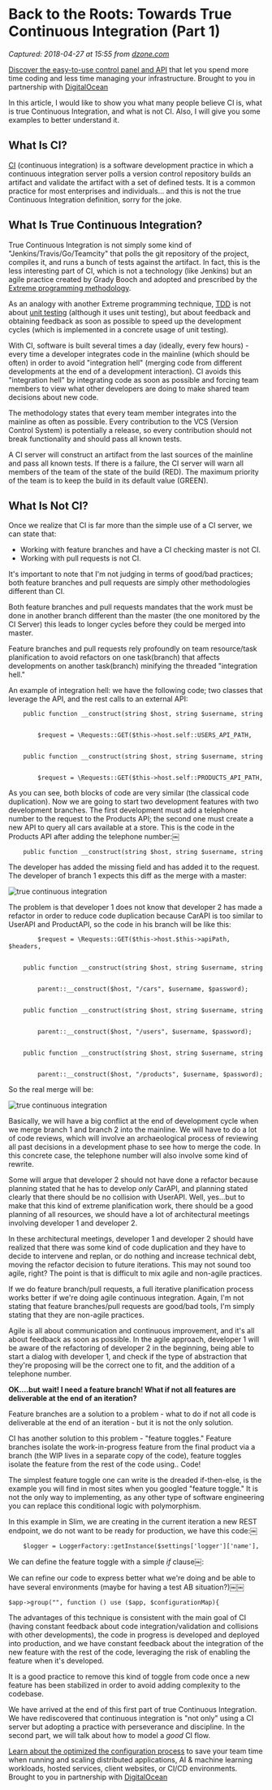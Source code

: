 # Back to the Roots: Towards True Continuous Integration (Part 1)

_Captured: 2018-04-27 at 15:55 from [dzone.com](https://dzone.com/articles/back-to-the-roots-towards-true-continuous-integrat?edition=376213&utm_source=Zone%20Newsletter&utm_medium=email&utm_campaign=devops%202018-04-27)_

[Discover the easy-to-use control panel and API](https://dzone.com/go?i=286445&u=https%3A%2F%2Fad.doubleclick.net%2Fddm%2Fclk%2F417595668%3B219047635%3Bx) that let you spend more time coding and less time managing your infrastructure. Brought to you in partnership with [DigitalOcean](https://dzone.com/go?i=286445&u=https%3A%2F%2Fad.doubleclick.net%2Fddm%2Fclk%2F417595668%3B219047635%3Bx)

In this article, I would like to show you what many people believe CI is, what is true Continuous Integration, and what is not CI. Also, I will give you some examples to better understand it.

## What Is CI?

[CI](https://apiumhub.com/tech-blog-barcelona/benefits-of-continuous-integration/) (continuous integration) is a software development practice in which a continuous integration server polls a version control repository builds an artifact and validate the artifact with a set of defined tests. It is a common practice for most enterprises and individuals… and this is not the true Continuous Integration definition, sorry for the joke.

## What Is True Continuous Integration?

True Continuous Integration is not simply some kind of "Jenkins/Travis/Go/Teamcity" that polls the git repository of the project, compiles it, and runs a bunch of tests against the artifact. In fact, this is the less interesting part of CI, which is not a technology (like Jenkins) but an agile practice created by Grady Booch and adopted and prescribed by the [Extreme programming methodology](https://apiumhub.com/tech-blog-barcelona/extreme-programming-tips-advantages/).

As an analogy with another Extreme programming technique, [TDD](https://apiumhub.com/tech-blog-barcelona/advantages-of-test-driven-development/) is not about [unit testing](https://apiumhub.com/tech-blog-barcelona/top-benefits-of-unit-testing/) (although it uses unit testing), but about feedback and obtaining feedback as soon as possible to speed up the development cycles (which is implemented in a concrete usage of unit testing).

With CI, software is built several times a day (ideally, every few hours) - every time a developer integrates code in the mainline (which should be often) in order to avoid "integration hell" (merging code from different developments at the end of a development interaction). CI avoids this "integration hell" by integrating code as soon as possible and forcing team members to view what other developers are doing to make shared team decisions about new code.

The methodology states that every team member integrates into the mainline as often as possible. Every contribution to the VCS (Version Control System) is potentially a release, so every contribution should not break functionality and should pass all known tests.

A CI server will construct an artifact from the last sources of the mainline and pass all known tests. If there is a failure, the CI server will warn all members of the team of the state of the build (RED). The maximum priority of the team is to keep the build in its default value (GREEN).

## What Is Not CI?

Once we realize that CI is far more than the simple use of a CI server, we can state that:

  * Working with feature branches and have a CI checking master is not CI.
  * Working with pull requests is not CI.

It's important to note that I'm not judging in terms of good/bad practices; both feature branches and pull requests are simply other methodologies different than CI.

Both feature branches and pull requests mandates that the work must be done in another branch different than the master (the one monitored by the CI Server) this leads to longer cycles before they could be merged into master.

Feature branches and pull requests rely profoundly on team resource/task planification to avoid refactors on one task(branch) that affects developments on another task(branch) minifying the threaded "integration hell."

An example of integration hell: we have the following code; two classes that leverage the API, and the rest calls to an external API:
    
    
        public function __construct(string $host, string $username, string
    
    
            $request = \Requests::GET($this->host.self::USERS_API_PATH,
    
    
        public function __construct(string $host, string $username, string
    
    
            $request = \Requests::GET($this->host.self::PRODUCTS_API_PATH,

As you can see, both blocks of code are very similar (the classical code duplication). Now we are going to start two development features with two development branches. The first development must add a telephone number to the request to the Products API; the second one must create a new API to query all cars available at a store. This is the code in the Products API after adding the telephone number:￼
    
    
        public function __construct(string $host, string $username, string

The developer has added the missing field and has added it to the request. The developer of branch 1 expects this diff as the merge with a master:

![true continuous integration](https://apiumhub.com/wp-content/uploads/2018/04/Screen-Shot-2018-04-06-at-11.07.36-1.png)

The problem is that developer 1 does not know that developer 2 has made a refactor in order to reduce code duplication because CarAPI is too similar to UserAPI and ProductAPI, so the code in his branch will be like this:
    
    
            $request = \Requests::GET($this->host.$this->apiPath, $headers,
    
    
        public function __construct(string $host, string $username, string
    
    
            parent::__construct($host, "/cars", $username, $password);
    
    
        public function __construct(string $host, string $username, string
    
    
            parent::__construct($host, "/users", $username, $password);
    
    
        public function __construct(string $host, string $username, string
    
    
            parent::__construct($host, "/products", $username, $password);

So the real merge will be:

![true continuous integration](https://apiumhub.com/wp-content/uploads/2018/04/Screen-Shot-2018-04-06-at-11.10.57.png)

Basically, we will have a big conflict at the end of development cycle when we merge branch 1 and branch 2 into the mainline. We will have to do a lot of code reviews, which will involve an archaeological process of reviewing all past decisions in a development phase to see how to merge the code. In this concrete case, the telephone number will also involve some kind of rewrite.

Some will argue that developer 2 should not have done a refactor because planning stated that he has to develop _only_ CarAPI, and planning stated clearly that there should be no collision with UserAPI. Well, yes…but to make that this kind of extreme planification work, there should be a good planning of all resources, we should have a lot of architectural meetings involving developer 1 and developer 2.

In these architectural meetings, developer 1 and developer 2 should have realized that there was some kind of code duplication and they have to decide to intervene and replan, or do nothing and increase technical debt, moving the refactor decision to future iterations. This may not sound too agile, right? The point is that is difficult to mix agile and non-agile practices.

If we do feature branch/pull requests, a full iterative planification process works better if we're doing agile continuous integration. Again, I'm not stating that feature branches/pull requests are good/bad tools, I'm simply stating that they are non-agile practices.

Agile is all about communication and continuous improvement, and it's all about feedback as soon as possible. In the agile approach, developer 1 will be aware of the refactoring of developer 2 in the beginning, being able to start a dialog with developer 1, and check if the type of abstraction that they're proposing will be the correct one to fit, and the addition of a telephone number.

**OK….but** **wait! I need a feature branch! What if not all features are deliverable at the end of an iteration?**

Feature branches are a solution to a problem - what to do if not all code is deliverable at the end of an iteration - but it is not the only solution.

CI has another solution to this problem - "feature toggles." Feature branches isolate the work-in-progress feature from the final product via a branch (the WIP lives in a separate copy of the code), feature toggles isolate the feature from the rest of the code using.. Code!

The simplest feature toggle one can write is the dreaded if-then-else, is the example you will find in most sites when you googled "feature toggle." It is not the only way to implementing, as any other type of software engineering you can replace this conditional logic with polymorphism.

In this example in Slim, we are creating in the current iteration a new REST endpoint, we do not want to be ready for production, we have this code:￼
    
    
        $logger = LoggerFactory::getInstance($settings['logger']['name'],

We can define the feature toggle with a simple _if_ clause￼:

We can refine our code to express better what we're doing and be able to have several environments (maybe for having a test AB situation?)￼￼
    
    
    $app->group("", function () use ($app, $configurationMap){

The advantages of this technique is consistent with the main goal of CI (having constant feedback about code integration/validation and collisions with other developments), the code in progress is developed and deployed into production, and we have constant feedback about the integration of the new feature with the rest of the code, leveraging the risk of enabling the feature when it's developed.

It is a good practice to remove this kind of toggle from code once a new feature has been stabilized in order to avoid adding complexity to the codebase.

We have arrived at the end of this first part of true Continuous Integration. We have rediscovered that continuous integration is "not only" using a CI server but adopting a practice with perseverance and discipline. In the second part, we will talk about how to model a _good_ CI flow.

[Learn about the optimized the configuration process](https://dzone.com/go?i=286446&u=https%3A%2F%2Fad.doubleclick.net%2Fddm%2Fclk%2F417595650%3B219047638%3Br) to save your team time when running and scaling distributed applications, AI & machine learning workloads, hosted services, client websites, or CI/CD environments. Brought to you in partnership with [DigitalOcean](https://dzone.com/go?i=286446&u=https%3A%2F%2Fad.doubleclick.net%2Fddm%2Fclk%2F417595650%3B219047638%3Br)
